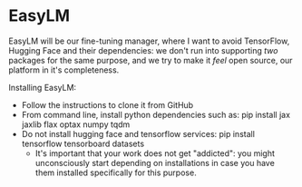 # EasyLM

EasyLM will be our fine-tuning manager, where I want to avoid TensorFlow, Hugging Face and their dependencies: we don't run into supporting _two_ packages for the same purpose, and we try to make it _feel_ open source, our platform in it's completeness.


Installing EasyLM:
- Follow the instructions to clone it from GitHub
- From command line, install python dependencies such as: pip install jax jaxlib flax optax numpy tqdm
- Do not install hugging face and tensorflow services: pip install tensorflow tensorboard datasets
  - It's important that your work does not get "addicted": you might unconsciously start depending on installations in case you have them installed specifically for this purpose.

